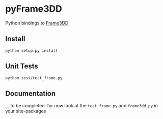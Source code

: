 # pyFrame3DD


Python bindings to [Frame3DD](http://frame3dd.sourceforge.net)

## Install

``python setup.py install``

## Unit Tests

``python test/test_frame.py``

## Documentation

... to be completed.  for now look at the ``test_frame.py`` and ``frame3dd.py`` in your site-packages